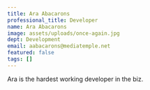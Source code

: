 ```yaml
---
title: Ara Abacarons
professional_title: Developer
name: Ara Abacarons
image: assets/uploads/once-again.jpg
dept: Development
email: aabacarons@mediatemple.net
featured: false
tags: []
---
```


Ara is the hardest working developer in the biz.
